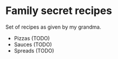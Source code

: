 # Family secret recipes

Set of recipes as given by my grandma.

* Pizzas (TODO)
* Sauces (TODO)
* Spreads (TODO)
